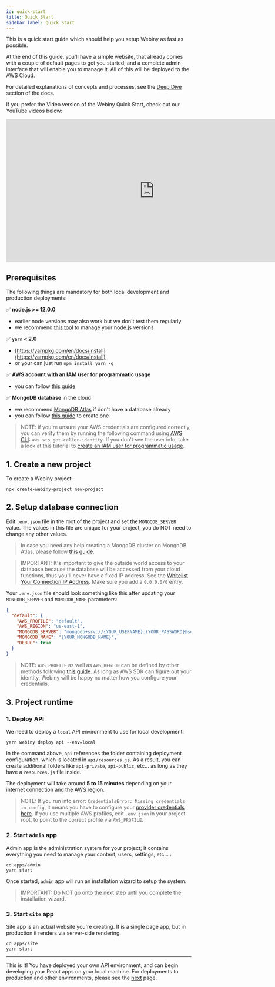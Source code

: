 ```yaml
---
id: quick-start
title: Quick Start
sidebar_label: Quick Start
---
```


This is a quick start guide which should help you setup Webiny as fast as possible.

At the end of this guide, you'll have a simple website, that already comes with a couple of default pages to get you started, and a complete admin interface that will enable you to manage it. All of this will be deployed to the AWS Cloud.

For detailed explanations of concepts and processes, see the [Deep Dive](/docs/deep-dive/project-structure) section of the docs.

If you prefer the Video version of the Webiny Quick Start, check out our YouTube videos below:

<iframe width="805" height="390" src="https://www.youtube.com/embed/G_du-yE_DL4" frameborder="0" allow="accelerometer; autoplay; encrypted-media; gyroscope; picture-in-picture" allowfullscreen></iframe>

## Prerequisites

The following things are mandatory for both local development and production deployments:

✅ **node.js >= 12.0.0**

- earlier node versions may also work but we don't test them regularly
- we recommend [this tool](https://www.npmjs.com/package/n) to manage your node.js versions

✅ **`yarn` < 2.0**

- [https://yarnpkg.com/en/docs/install](https://yarnpkg.com/en/docs/install)
- or your can just run `npm install yarn -g`

✅ **AWS account with an IAM user for programmatic usage**

- you can follow [this guide](/docs/guides/get-started/aws-credentials)

✅ **MongoDB database** in the cloud

- we recommend [MongoDB Atlas](https://docs.atlas.mongodb.com/getting-started/) if don't have a database already
- you can follow [this guide](/docs/guides/get-started/mongodb-atlas/) to create one

> NOTE: if you're unsure your AWS credentials are configured correctly, you can verify them by running the following command using [AWS CLI](https://aws.amazon.com/cli/): `aws sts get-caller-identity`. If you don't see the user info, take a look at this tutorial to [create an IAM user for programmatic usage](https://www.youtube.com/watch?v=tgb_MRVylWw).

## 1. Create a new project

To create a Webiny project:

```
npx create-webiny-project new-project
```

## 2. Setup database connection

Edit `.env.json` file in the root of the project and set the `MONGODB_SERVER` value. The values in this file are unique for your project, you do NOT need to change any other values.

> In case you need any help creating a MongoDB cluster on MongoDB Atlas, please follow [this guide](/docs/guides/mongodb-atlas).

> IMPORTANT: It's important to give the outside world access to your database because the database will be accessed from your cloud functions, thus you'll never have a fixed IP address. See the [Whitelist Your Connection IP Address](https://docs.atlas.mongodb.com/getting-started/#whitelist-your-connection-ip-address). Make sure you add a `0.0.0.0/0` entry.

Your `.env.json` file should look something like this after updating your `MONGODB_SERVER` and `MONGODB_NAME` parameters:

```json
{
  "default": {
    "AWS_PROFILE": "default",
    "AWS_REGION": "us-east-1",
    "MONGODB_SERVER": "mongodb+srv://{YOUR_USERNAME}:{YOUR_PASSWORD}@someclustername.mongodb.net",
    "MONGODB_NAME": "{YOUR_MONGODB_NAME}",
    "DEBUG": true
  }
}
```

> NOTE: `AWS_PROFILE` as well as `AWS_REGION` can be defined by other methods following [this guide](https://docs.aws.amazon.com/cli/latest/userguide/cli-configure-envvars.html). As long as AWS SDK can figure out your identity, Webiny will be happy no matter how you configure your credentials.

## 3. Project runtime


### 1. Deploy API

We need to deploy a `local` API environment to use for local development:

```
yarn webiny deploy api --env=local
```

In the command above, `api` references the folder containing deployment configuration, which is located in `api/resources.js`. As a result, you can create additional folders like `api-private`, `api-public`, etc... as long as they have a `resources.js` file inside.

The deployment will take around **5 to 15 minutes** depending on your internet connection and the AWS region.

> NOTE: If you run into error: `CredentialsError: Missing credentials in config`, it means you have to configure your [provider credentials here](https://github.com/serverless/serverless/blob/master/docs/providers/aws/guide/credentials.md).
> If you use multiple AWS profiles, edit `.env.json` in your project root, to point to the correct profile via `AWS_PROFILE`.

### 2. Start `admin` app

Admin app is the administration system for your project; it contains everything you need to manage your content, users, settings, etc... :

```
cd apps/admin
yarn start
```

Once started, `admin` app will run an installation wizard to setup the system.

> IMPORTANT: Do NOT go onto the next step until you complete the installation wizard.

### 3. Start `site` app

Site app is an actual website you're creating. It is a single page app, but in production it renders via server-side rendering.

```
cd apps/site
yarn start
```

---

This is it! You have deployed your own API environment, and can begin developing your React apps on your local machine. For deployments to production and other environments, please see the [next](/docs/get-started/going-live) page.
